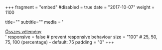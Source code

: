 +++
fragment = "embed"
#disabled = true
date = "2017-10-07"
weight = 1100

title=""
subtitle=""
media = '<div><a target="_blank" id="clx_rev_url" href="https://eger.cylex.hu/ceg-info/dr--dar%c3%b3czi-lajos-kis%c3%a1llatrendel%c5%91je-610174.html?utm_campaign=review+widget&utm_source=admin.cylex.hu&utm_medium=widget&utm_content=more+review+link#reviews" title="Az összes vélemény a Cylex-en a következő cégről: Dr. Daróczi Lajos Kisállatrendelője ">Összes vélemény</a><script src="https://admin.cylex.hu/js/widget/widget.js"></script><script>var x = new clxReviewWidget({headline: "Értékelések a Cylex oldalon",showAvatar: false,showNegativs: false,fir_nr: 610174,	borderColor: "#999",backgroundColor: "#fff",textColor: "#000",lkz: "HU",domain: "https://admin.cylex.hu",language: "hu-HU"});</script></div>'
responsive = false # prevent responsive behaviour
size = "100" # 25, 50, 75, 100 (percentage) - default: 75
padding = "0"
+++
